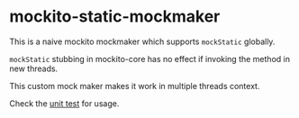 # mockito-static-mockmaker

This is a naive mockito mockmaker which supports `mockStatic` globally.

`mockStatic` stubbing in mockito-core has no effect if invoking the method in new threads.

This custom mock maker makes it work in multiple threads context.

Check the [unit test](src/test/java/GlobalStaticMockMakerTest.java) for usage.
